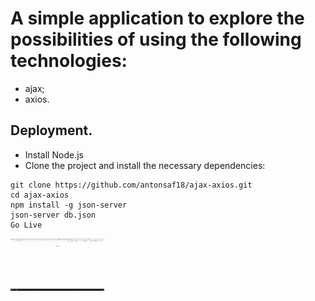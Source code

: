 # A simple application to explore the possibilities of using the following technologies:
-  ajax;
-  axios.

## Deployment.
- Install Node.js
- Clone the project and install the necessary dependencies:
```
git clone https://github.com/antonsaf18/ajax-axios.git
cd ajax-axios
npm install -g json-server
json-server db.json
Go Live
```
<img style="width: 150px" src="demo.gif" alt="">


